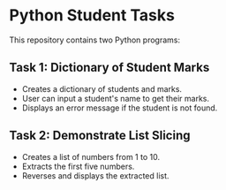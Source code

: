 # Python Student Tasks

This repository contains two Python programs:

## Task 1: Dictionary of Student Marks
- Creates a dictionary of students and marks.
- User can input a student's name to get their marks.
- Displays an error message if the student is not found.

## Task 2: Demonstrate List Slicing
- Creates a list of numbers from 1 to 10.
- Extracts the first five numbers.
- Reverses and displays the extracted list.